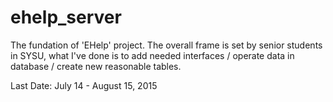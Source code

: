 # ehelp_server
The fundation of 'EHelp' project.
The overall frame is set by senior students in SYSU, what I've done is to add needed interfaces / operate data in database / create new reasonable tables.

Last Date:
July 14 - August 15, 2015
